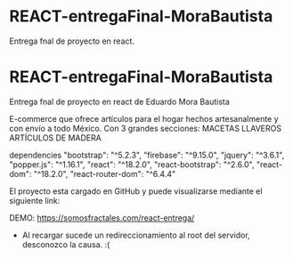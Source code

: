 # REACT-entregaFinal-MoraBautista
Entrega fnal de proyecto en react.




# REACT-entregaFinal-MoraBautista
Entrega fnal de proyecto en react de Eduardo Mora Bautista

E-commerce que ofrece artículos para el hogar hechos artesanalmente y con envío a todo México. Con 3 grandes secciones:
MACETAS
LLAVEROS
ARTÍCULOS DE MADERA

dependencies
    "bootstrap": "^5.2.3",
    "firebase": "^9.15.0",
    "jquery": "^3.6.1",
    "popper.js": "^1.16.1",
    "react": "^18.2.0",
    "react-bootstrap": "^2.6.0",
    "react-dom": "^18.2.0",
    "react-router-dom": "^6.4.4"
    
    
El proyecto esta cargado en GitHub y puede visualizarse mediante el siguiente link:

DEMO:
https://somosfractales.com/react-entrega/

* Al recargar sucede un redireccionamiento al root del servidor, desconozco la causa. :(
